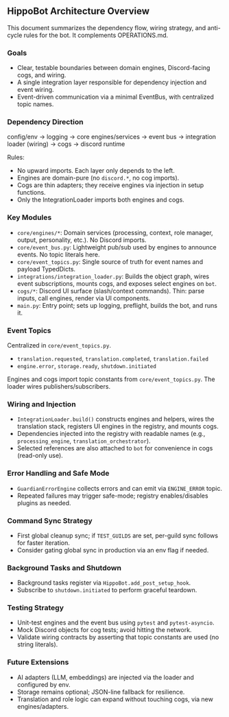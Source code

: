 ## HippoBot Architecture Overview

This document summarizes the dependency flow, wiring strategy, and anti-cycle rules for the bot. It complements OPERATIONS.md.

### Goals
- Clear, testable boundaries between domain engines, Discord-facing cogs, and wiring.
- A single integration layer responsible for dependency injection and event wiring.
- Event-driven communication via a minimal EventBus, with centralized topic names.

### Dependency Direction

config/env → logging → core engines/services → event bus → integration loader (wiring) → cogs → discord runtime

Rules:
- No upward imports. Each layer only depends to the left.
- Engines are domain-pure (no `discord.*`, no cog imports).
- Cogs are thin adapters; they receive engines via injection in setup functions.
- Only the IntegrationLoader imports both engines and cogs.

### Key Modules
- `core/engines/*`: Domain services (processing, context, role manager, output, personality, etc.). No Discord imports.
- `core/event_bus.py`: Lightweight pub/sub used by engines to announce events. No topic literals here.
- `core/event_topics.py`: Single source of truth for event names and payload TypedDicts.
- `integrations/integration_loader.py`: Builds the object graph, wires event subscriptions, mounts cogs, and exposes select engines on `bot`.
- `cogs/*`: Discord UI surface (slash/context commands). Thin: parse inputs, call engines, render via UI components.
- `main.py`: Entry point; sets up logging, preflight, builds the bot, and runs it.

### Event Topics
Centralized in `core/event_topics.py`.
- `translation.requested`, `translation.completed`, `translation.failed`
- `engine.error`, `storage.ready`, `shutdown.initiated`

Engines and cogs import topic constants from `core/event_topics.py`. The loader wires publishers/subscribers.

### Wiring and Injection
- `IntegrationLoader.build()` constructs engines and helpers, wires the translation stack, registers UI engines in the registry, and mounts cogs.
- Dependencies injected into the registry with readable names (e.g., `processing_engine`, `translation_orchestrator`).
- Selected references are also attached to `bot` for convenience in cogs (read-only use).

### Error Handling and Safe Mode
- `GuardianErrorEngine` collects errors and can emit via `ENGINE_ERROR` topic.
- Repeated failures may trigger safe-mode; registry enables/disables plugins as needed.

### Command Sync Strategy
- First global cleanup sync; if `TEST_GUILDS` are set, per-guild sync follows for faster iteration.
- Consider gating global sync in production via an env flag if needed.

### Background Tasks and Shutdown
- Background tasks register via `HippoBot.add_post_setup_hook`.
- Subscribe to `shutdown.initiated` to perform graceful teardown.

### Testing Strategy
- Unit-test engines and the event bus using `pytest` and `pytest-asyncio`.
- Mock Discord objects for cog tests; avoid hitting the network.
- Validate wiring contracts by asserting that topic constants are used (no string literals).

### Future Extensions
- AI adapters (LLM, embeddings) are injected via the loader and configured by env.
- Storage remains optional; JSON-line fallback for resilience.
- Translation and role logic can expand without touching cogs, via new engines/adapters.

